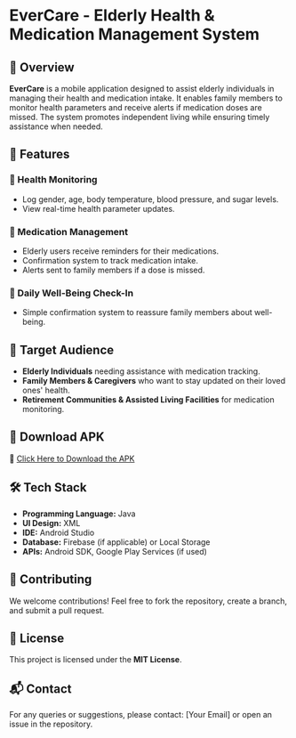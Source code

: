 # EverCare - Elderly Health & Medication Management System

## 📌 Overview
**EverCare** is a mobile application designed to assist elderly individuals in managing their health and medication intake. It enables family members to monitor health parameters and receive alerts if medication doses are missed. The system promotes independent living while ensuring timely assistance when needed.

## 🚀 Features
### 🏥 Health Monitoring
- Log gender, age, body temperature, blood pressure, and sugar levels.
- View real-time health parameter updates.

### 💊 Medication Management
- Elderly users receive reminders for their medications.
- Confirmation system to track medication intake.
- Alerts sent to family members if a dose is missed.

### 📢 Daily Well-Being Check-In
- Simple confirmation system to reassure family members about well-being.

## 🎯 Target Audience
- **Elderly Individuals** needing assistance with medication tracking.
- **Family Members & Caregivers** who want to stay updated on their loved ones' health.
- **Retirement Communities & Assisted Living Facilities** for medication monitoring.

## 📱 Download APK
🔗 [Click Here to Download the APK](https://github.com/C-S-V-S-Subrahmanyam/EverCare-App/raw/refs/heads/main/app-debug.apk)

## 🛠️ Tech Stack
- **Programming Language:** Java  
- **UI Design:** XML  
- **IDE:** Android Studio  
- **Database:** Firebase (if applicable) or Local Storage  
- **APIs:** Android SDK, Google Play Services (if used)


## 🤝 Contributing
We welcome contributions! Feel free to fork the repository, create a branch, and submit a pull request.

## 📜 License
This project is licensed under the **MIT License**.

## 📬 Contact
For any queries or suggestions, please contact: [Your Email] or open an issue in the repository.
